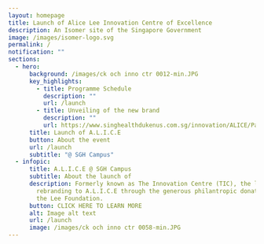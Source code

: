 ```yaml
---
layout: homepage
title: Launch of Alice Lee Innovation Centre of Excellence
description: An Isomer site of the Singapore Government
image: /images/isomer-logo.svg
permalink: /
notification: ""
sections:
  - hero:
      background: /images/ck och inno ctr 0012-min.JPG
      key_highlights:
        - title: Programme Schedule
          description: ""
          url: /launch
        - title: Unveiling of the new brand
          description: ""
          url: https://www.singhealthdukenus.com.sg/innovation/ALICE/Pages/New-Brand.aspx
      title: Launch of A.L.I.C.E
      button: About the event
      url: /launch
      subtitle: "@ SGH Campus"
  - infopic:
      title: A.L.I.C.E @ SGH Campus
      subtitle: About the launch of
      description: Formerly known as The Innovation Centre (TIC), the launch marks our
        rebranding to A.L.I.C.E through the generous philantropic donation from
        the Lee Foundation.
      button: CLICK HERE TO LEARN MORE
      alt: Image alt text
      url: /launch
      image: /images/ck och inno ctr 0058-min.JPG
---
```

